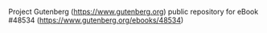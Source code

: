 Project Gutenberg (https://www.gutenberg.org) public repository for eBook #48534 (https://www.gutenberg.org/ebooks/48534)
